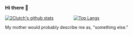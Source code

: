 ### Hi there 👋

[![2Clutch's github stats](https://github-readme-stats.vercel.app/api?username=2Clutch&count_private=true&show_icons=true)](https://github.com/2Clutch/github-readme-stats)
&nbsp; &nbsp; &nbsp; &nbsp; &nbsp; &nbsp; &nbsp; &nbsp;
[![Top Langs](https://github-readme-stats.vercel.app/api/top-langs/?username=2Clutch&langs_count=10&layout=compact)](https://github.com/2Clutch/github-readme-stats)

My mother would probably describe me as, "something else."



<!--
**2Clutch/2Clutch** is a ✨ _special_ ✨ repository because its `README.md` (this file) appears on your GitHub profile.

Here are some ideas to get you started:

- 🔭 I’m currently working on ...
- 🌱 I’m currently learning ...
- 👯 I’m looking to collaborate on ...
- 🤔 I’m looking for help with ...
- 💬 Ask me about ...
- 📫 How to reach me: ...
- 😄 Pronouns: ...
- ⚡ Fun fact: ...
-->
